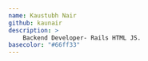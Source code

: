 ```yaml
---
name: Kaustubh Nair
github: kaunair
description: >
    Backend Developer- Rails HTML JS.
basecolor: "#66ff33"
---
```


